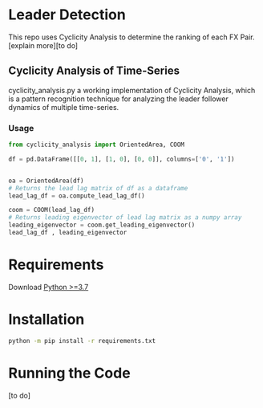 # Leader Detection
This repo uses Cyclicity Analysis to determine the ranking of each FX Pair.
[explain more][to do]
## Cyclicity Analysis of Time-Series
cyclicity_analysis.py a working implementation of Cyclicity Analysis, which is a pattern recognition technique for analyzing the leader follower dynamics of multiple time-series.

### Usage

```python
from cyclicity_analysis import OrientedArea, COOM

df = pd.DataFrame([[0, 1], [1, 0], [0, 0]], columns=['0', '1'])


oa = OrientedArea(df)
# Returns the lead lag matrix of df as a dataframe
lead_lag_df = oa.compute_lead_lag_df()

coom = COOM(lead_lag_df)
# Returns leading eigenvector of lead lag matrix as a numpy array
leading_eigenvector = coom.get_leading_eigenvector()
lead_lag_df , leading_eigenvector
 ```
# Requirements
Download [Python >=3.7](https://www.python.org/downloads/)

# Installation

```bash
python -m pip install -r requirements.txt
```
# Running the Code
[to do]
